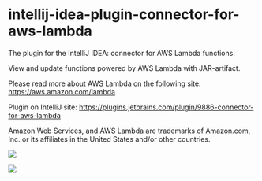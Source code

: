 # intellij-idea-plugin-connector-for-aws-lambda
The plugin for the IntelliJ IDEA: connector for AWS Lambda functions.

View and update functions powered by AWS Lambda with JAR-artifact.

Please read more about AWS Lambda on the following site: https://aws.amazon.com/lambda

Plugin on IntelliJ site: https://plugins.jetbrains.com/plugin/9886-connector-for-aws-lambda

Amazon Web Services, and AWS Lambda are trademarks of Amazon.com, Inc. or its affiliates in the United States and/or other countries.

![](https://github.com/satr/intellij-idea-plugin-connector-for-aws-lambda/blob/master/docs/intellij-idea-plugin-connector-for-aws-lambda-01.png?raw=true)

![](https://github.com/satr/intellij-idea-plugin-connector-for-aws-lambda/blob/master/docs/intellij-idea-plugin-connector-for-aws-lambda-02.png?raw=true)

